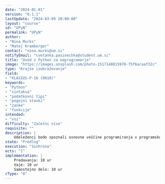 ```yaml
---
date: "2024-01-01" 
version: "0.1.1"
lastUpdate: "2024-03-09 20:00:00"
layout: "course"
id: "UPyN"
permalink: "UPyN"
author:
- "Nina Murks"
- "Matej Kramberger"
contact: "nina.murks@um.si"
notifyEmail: "cvetanka.pasinechka@student.um.si"
title: "Uvod v Python za neprogramerje"
image: "https://images.unsplash.com/photo-1517148815978-75f6acaaf32c"
type: "Krajše izobraževanje"
field:
- "KLASIUS-P-16 (0610)"
keywords:
- "Python"
- "sintaksa"
- "podatkovni tipi"
- "pogojni stavki"
- "zanke"
- "funkcije"
intended:
- "vsi"
difficulty: "Začetni nivo"
requisite: ""
description: |
    Udeleženci bodo spoznali osnovne veščine programiranja v programskem jeziku Python. Spoznali bodo najosnovnejše koncepte programiranja kot so: spremenljivke, podatkovni tipi, pogojni stavki, zanke in funkcije. Izobraževanje bo sestavljeno iz teoretičnih in praktičnih pristopov, ter na takšen način opremil udeležence z zadostnim znanjem za samostojno nagrajevanje znanja iz programiranja.
state: "Predlog"
execution: "Sinhrona"
ects: "1"
implementation: |
    Predavanja: 10 ur
    Vaje: 10 ur
    Samostojno delo: 10 ur
cType: "0"
---
```

